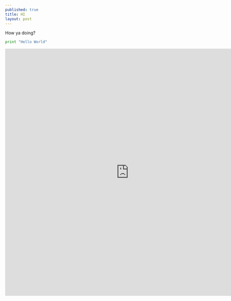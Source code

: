 ```yaml
---
published: true
title: HI
layout: post
---
```


How ya doing?

```python
print "Hello World"
```

<iframe width="800" height="800" src="https://my.mindnode.com/hUeMkB8zxTG87BXHyJJWziGRgXTxyrTNqrk7yjYw#182.5,-539.9,2" frameborder="0" allowfullscreen></iframe>



